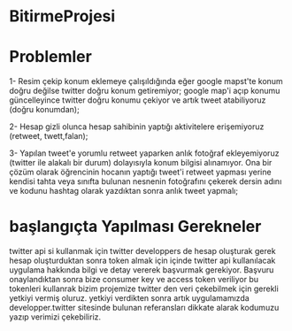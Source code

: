 # BitirmeProjesi



# Problemler

1- Resim çekip konum eklemeye çalışıldığında eğer google mapst'te konum doğru değilse twitter doğru konum getiremiyor; google map'i açıp konumu güncelleyince twitter doğru konumu çekiyor ve artık tweet atabiliyoruz (doğru konumdan);

2- Hesap gizli olunca hesap sahibinin yaptığı aktivitelere erişemiyoruz (retweet, twett,falan);

3- Yapılan tweet'e yorumlu retweet yaparken anlık fotoğraf ekleyemiyoruz (twitter ile alakalı bir durum) dolayısıyla konum bilgisi alınamıyor. Ona bir çözüm olarak öğrencinin hocanın yaptığı tweet'i retweet yapması yerine kendisi tahta veya sınıfta bulunan nesnenin fotoğrafını çekerek dersin adını ve kodunu hashtag olarak yazdıktan sonra anlık tweet yapmalı;








# başlangıçta Yapılması Gerekneler
twitter api si kullanmak için twitter developpers de hesap oluşturak gerek
hesap oluşturduktan sonra token almak için içinde twitter api kullanılacak uygulama hakkında bilgi ve detay vererek başvurmak gerekiyor.
Başvuru onaylandıktan sonra bize consumer key ve access token veriliyor bu tokenleri kullanrak bizim projemize twitter den veri çekebilmek için gerekli yetkiyi vermiş oluruz.
yetkiyi verdikten sonra artık uygulamamızda developper.twitter sitesinde bulunan referansları dikkate alarak kodumuzu yazıp verimizi çekebiliriz.
